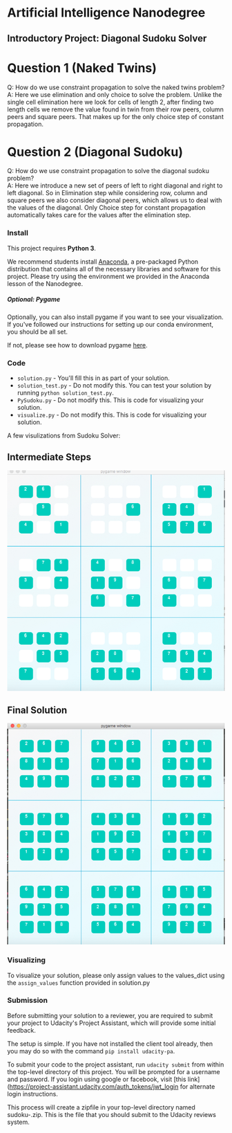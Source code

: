 # Artificial Intelligence Nanodegree
## Introductory Project: Diagonal Sudoku Solver

# Question 1 (Naked Twins)
Q: How do we use constraint propagation to solve the naked twins problem?  
A: 
Here we use elimination and only choice to solve the problem. Unlike the single cell elimination here we look for cells of length 2, after finding two length cells we remove the value found in twin from their row peers, column peers and square peers. That makes up for the only choice step of constant propagation.


# Question 2 (Diagonal Sudoku)
Q: How do we use constraint propagation to solve the diagonal sudoku problem?  
A: 
Here we introduce a new set of peers of left to right diagonal and right to left diagonal. So in Elimination step while considering row, column and square peers we also consider diagonal peers, which allows us to deal with the values of the diagonal. Only Choice step for constant propagation automatically takes care for the values after the elimination step.  

### Install

This project requires **Python 3**.

We recommend students install [Anaconda](https://www.continuum.io/downloads), a pre-packaged Python distribution that contains all of the necessary libraries and software for this project. 
Please try using the environment we provided in the Anaconda lesson of the Nanodegree.

##### Optional: Pygame

Optionally, you can also install pygame if you want to see your visualization. If you've followed our instructions for setting up our conda environment, you should be all set.

If not, please see how to download pygame [here](http://www.pygame.org/download.shtml).

### Code

* `solution.py` - You'll fill this in as part of your solution.
* `solution_test.py` - Do not modify this. You can test your solution by running `python solution_test.py`.
* `PySudoku.py` - Do not modify this. This is code for visualizing your solution.
* `visualize.py` - Do not modify this. This is code for visualizing your solution.

A few visulizations from Sudoku Solver:
## Intermediate Steps
![alt text](https://github.com/DivyanshBhatia/AI_Projects/blob/master/AIND-Sudoku/Intermediate.png)

## Final Solution
![alt text](https://github.com/DivyanshBhatia/AI_Projects/blob/master/AIND-Sudoku/Final.png)

### Visualizing

To visualize your solution, please only assign values to the values_dict using the ```assign_values``` function provided in solution.py

### Submission
Before submitting your solution to a reviewer, you are required to submit your project to Udacity's Project Assistant, which will provide some initial feedback.  

The setup is simple.  If you have not installed the client tool already, then you may do so with the command `pip install udacity-pa`.  

To submit your code to the project assistant, run `udacity submit` from within the top-level directory of this project.  You will be prompted for a username and password.  If you login using google or facebook, visit [this link](https://project-assistant.udacity.com/auth_tokens/jwt_login for alternate login instructions.

This process will create a zipfile in your top-level directory named sudoku-<id>.zip.  This is the file that you should submit to the Udacity reviews system.

